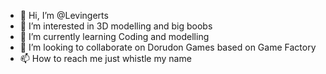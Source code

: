 - 👋 Hi, I’m @Levingerts
- 👀 I’m interested in 3D modelling and big boobs
- 🌱 I’m currently learning Coding and modelling
- 💞️ I’m looking to collaborate on Dorudon Games based on Game Factory
- 📫 How to reach me just whistle my name 

<!---
Levingerts/Levingerts is a ✨ special ✨ repository because its `README.md` (this file) appears on your GitHub profile.
You can click the Preview link to take a look at your changes.
--->
